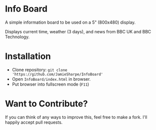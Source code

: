 # Info Board

A simple information board to be used on a 5" (800x480) display.

Displays current time, weather (3 days), and news from BBC UK and BBC Technology.

# Installation

* Clone repository: `git clone 'https://github.com/JamieSharpe/InfoBoard'`
* Open `InfoBoard/index.html` in browser.
* Put browser into fullscreen mode (`F11`)

# Want to Contribute?

If you can think of any ways to improve this, feel free to make a fork. I'll happily accept pull requests.
